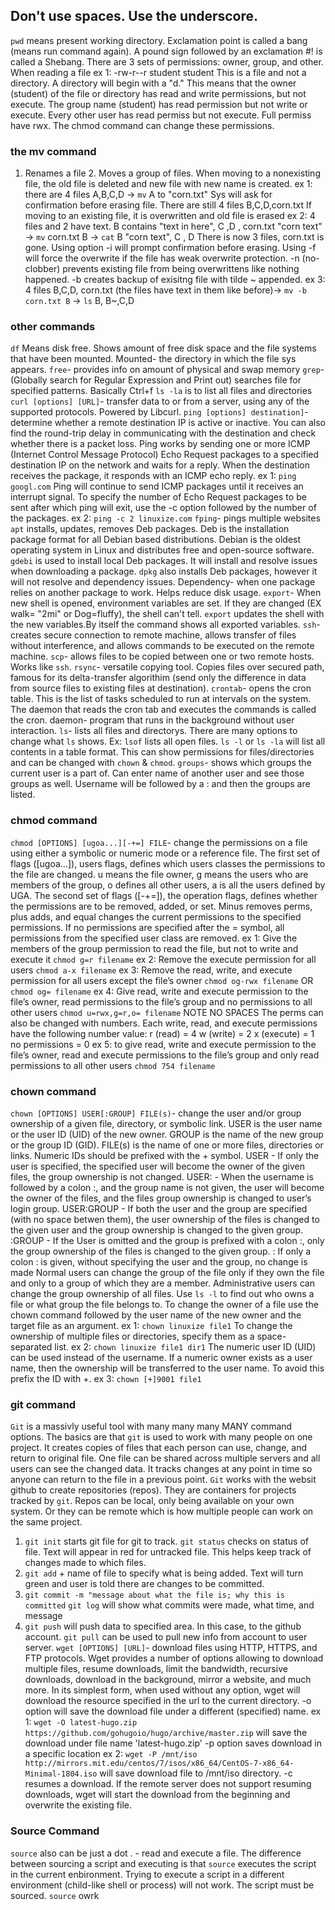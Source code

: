 ## Don't use spaces. Use the underscore.
`pwd` means present working directory. Exclamation point is called a bang (means run command again). A pound sign followed by an exclamation #! is called a Shebang. 
There are 3 sets of permissions: owner, group, and other. When reading a file ex 1: -rw-r--r student student   This is a file and not a directory. A directory will begin with a "d."
This means that the owner (student) of the file or directory has read and write permissions, but not execute. The group name (student) has read permission but not write or execute. Every other user has read permiss but not execute. Full permiss have rwx. The chmod command can change these permissions.
### the mv command
1. Renames a file 2. Moves a group of files. When moving to a nonexisting file, the old file is deleted and new file with new name is created. ex 1: there are 4 files A,B,C,D -> `mv` A to "corn.txt"   Sys will ask for confirmation before erasing file. There are still 4 files B,C,D,corn.txt  If moving to an existing file, it is overwritten and old file is erased
ex 2: 4 files and 2 have text. B contains "text in here", C ,D , corn.txt "corn text" -> `mv` corn.txt B -> `cat` B "corn text", C , D  There is now 3 files, corn.txt is gone. Using option -i will prompt confirmation before erasing. Using -f will force the overwrite if the file has weak overwrite protection. -n (no-clobber) prevents existing file from being overwrittens like nothing happened. -b creates backup of exisitng file with tilde ~ appended. 
ex 3: 4 files B,C,D, corn.txt (the files have text in them like before)-> `mv -b corn.txt B` -> `ls` B, B~,C,D   
### other commands
`df` Means disk free. Shows amount of free disk space and the file systems that have been mounted. Mounted- the directory in which the file sys appears.
`free`- provides info on amount of physical and swap memory    `grep`- (Globally search for Regular Expression and Print out) searches file for specified patterns. Basically Ctrl+f  `ls -la` is to list all files and directories  `curl [options] [URL]`- transfer data to or from a server, using any of the supported protocols. Powered by Libcurl.  `ping [options] destination]`- determine whether a remote destination IP is active or inactive. You can also find the round-trip delay in communicating with the destination and check whether there is a packet loss. Ping works by sending one or more ICMP (Internet Control Message Protocol) Echo Request packages to a specified destination IP on the network and waits for a reply. When the destination receives the package, it responds with an ICMP echo reply. ex 1: `ping googl.com`  Ping will continue to send ICMP packages until it receives an interrupt signal. To specify the number of Echo Request packages to be sent after which ping will exit, use the -c option followed by the number of the packages. ex 2: `ping -c 2 linuxize.com`   `fping`- pings multiple websites
`apt` installs, updates, removes Deb packages. Deb is the installation package format for all Debian based distributions. Debian is the oldest operating system in Linux and distributes free and open-source software. `gdebi` is used to install local Deb packages. It will install and resolve issues when downloading a package. `dpkg` also installs Deb packages, however it will not resolve and dependency issues. Dependency- when one package relies on another package to work. Helps reduce disk usage.
`export`- When new shell is opened, environment variables are set. If they are changed (EX walk= "2mi" or Dog=fluffy), the shell can't tell. `export` updates the shell with the new variables.By itself the command shows all exported variables.  `ssh`- creates secure connection to remote machine, allows transfer of files without interference, and allows commands to be executed on the remote machine.  `scp`- allows files to be copied between one or two remote hosts. Works like `ssh`.  `rsync`- versatile copying tool. Copies files over secured path, famous for its delta-transfer algorithim (send only the difference in data from source files to existing files at destination).
`crontab`- opens the cron table. This is the list of tasks scheduled to run at intervals on the system. The daemon that reads the cron tab and executes the commands is called the cron. daemon- program that runs in the background without user interaction.
`ls`- lists all files and directorys. There are many options to change what `ls` shows. Ex: `lsof` lists all open files. `ls -l` or `ls -la` will list all contents in a table format. This can show permissions for files/directories and can be changed with `chown` & `chmod`.
`groups`- shows which groups the current user is a part of. Can enter name of another user and see those groups as well. Username will be followed by a : and then the groups are listed.
### chmod command 
`chmod [OPTIONS] [ugoa...][-+=] FILE`- change the permissions on a file using either a symbolic or numeric mode or a reference file. The first set of flags ([ugoa…]), users flags, defines which users classes the permissions to the file are changed. u means the file owner, g means the users who are members of the group, o defines all other users, a is all the users defined by UGA. The second set of flags ([-+=]), the operation flags, defines whether the permissions are to be removed, added, or set. Minus removes perms, plus adds, and equal changes the current permissions to the specified permissions. If no permissions are specified after the = symbol, all permissions from the specified user class are removed. ex 1: Give the members of the group permission to read the file, but not to write and execute it `chmod g=r filename` ex 2: Remove the execute permission for all users `chmod a-x filename` ex 3: Remove the read, write, and execute permission for all users except the file’s owner `chmod og-rwx filename` OR `chmod og= filename` ex 4: Give read, write and execute permission to the file’s owner, read permissions to the file’s group and no permissions to all other users `chmod u=rwx,g=r,o= filename` NOTE NO SPACES
The perms can also be changed with numbers. Each write, read, and execute permissions have the following number value: r (read) = 4  w (write) = 2  x (execute) = 1  no permissions = 0  ex 5: to give read, write and execute permission to the file’s owner, read and execute permissions to the file’s group and only read permissions to all other users `chmod 754 filename` 
### chown command 
`chown [OPTIONS] USER[:GROUP] FILE(s)`- change the user and/or group ownership of a given file, directory, or symbolic link. USER is the user name or the user ID (UID) of the new owner. GROUP is the name of the new group or the group ID (GID). FILE(s) is the name of one or more files, directories or links. Numeric IDs should be prefixed with the + symbol. 
USER - If only the user is specified, the specified user will become the owner of the given files, the group ownership is not changed.
USER: - When the username is followed by a colon :, and the group name is not given, the user will become the owner of the files, and the files group ownership is changed to user’s login group.  USER:GROUP - If both the user and the group are specified (with no space betwen them), the user ownership of the files is changed to the given user and the group ownership is changed to the given group. :GROUP - If the User is omitted and the group is prefixed with a colon :, only the group ownership of the files is changed to the given group.  : If only a colon : is given, without specifying the user and the group, no change is made
Normal users can change the group of the file only if they own the file and only to a group of which they are a member. Administrative users can change the group ownership of all files. Use `ls -l` to find out who owns a file or what group the file belongs to. To change the owner of a file use the chown command followed by the user name of the new owner and the target file as an argument. ex 1: `chown linuxize file1`  To change the ownership of multiple files or directories, specify them as a space-separated list. ex 2: `chown linuxize file1 dir1`   The numeric user ID (UID) can be used instead of the username. If a numeric owner exists as a user name, then the ownership will be transferred to the user name. To avoid this prefix the ID with +. ex 3: `chown [+]9001 file1`
### git command
`Git` is a massivly useful tool with many many many MANY command options. The basics are that `git` is used to work with many people on one project. It creates copies of files that each person can use, change, and return to original file. One file can be shared across multiple servers and all users can see the changed data. It tracks changes at any point in time so anyone can return to the file in a previous point. `Git` works with the websit github to create repositories (repos). They are containers for projects tracked by `git`. Repos can be local, only being available on your own system. Or they can be remote which is how multiple people can work on the same project. 
1. `git init` starts git file for git to track. `git status` checks on status of file. Text will appear in red for untracked file. This helps keep track of changes made to which files. 
2. `git add` + name of file to specify what is being added. Text will turn green and user is told there are changes to be committed.
3. `git commit -m "message about what the file is; why this is committed`   `git log` will show what commits were made, what time, and message   
4. `git push` will push data to specified area. In this case, to the github account.  `git pull` can be used to pull new info from account to user server.
`wget [OPTIONS] [URL]`- download files using HTTP, HTTPS, and FTP protocols. Wget provides a number of options allowing to download multiple files, resume downloads, limit the bandwidth, recursive downloads, download in the background, mirror a website, and much more. In its simplest form, when used without any option, wget will download the resource specified in the url to the current directory. -o option will save the download file under a different (specified) name. ex 1: `wget -O latest-hugo.zip https://github.com/gohugoio/hugo/archive/master.zip` will save the download under file name 'latest-hugo.zip'   -p option saves download in a specific location ex 2: `wget -P /mnt/iso http://mirrors.mit.edu/centos/7/isos/x86_64/CentOS-7-x86_64-Minimal-1804.iso` will save download file to /mnt/iso directory.  -c resumes a download. If the remote server does not support resuming downloads, wget will start the download from the beginning and overwrite the existing file. 
### Source Command
`source` also can be just a dot . - read and execute a file. The difference between sourcing a script and executing is that `source` executes the script in the current enbironment. Trying to execute a script in a different environment (child-like shell or process) will not work. The script must be sourced. `source` owrk
